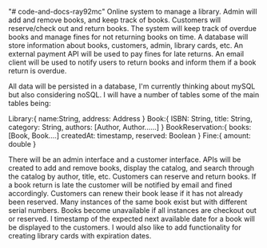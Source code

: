 "# code-and-docs-ray92mc" 
Online system to manage a library. Admin will add and remove books, and keep track of books. Customers will reserve/check out and return books. The system will keep track of overdue books and manage fines for not returning books on time. A database will store information about books, customers, admin, library cards, etc. An external payment API will be used to pay fines for late returns. An email client will be used to notify users to return books and inform them if a book return is overdue.

All data will be persisted in a database, I'm currently thinking about mySQL but also considering noSQL. I will have a number of tables some of the main tables being: 

Library:{
name:String,
address: Address
}
Book:{
ISBN: String,
title: String,
category: String,
authors: [Author, Author......]
}
BookReservation:{
books: [Book, Book....]
createdAt: timestamp,
reserved: Boolean
}
Fine:{
amount: double
}

There will be an admin interface and a customer interface. APIs will be created to add and remove books, display the catalog, and search through the catalog by author, title, etc. Customers can reserve and return books. If a book return is late the customer will be notified by email and fined accordingly. Customers can renew their book lease if it has not already been reserved. Many instances of the same book exist but with different serial numbers. Books become unavailable if all instances are checkout out or reserved. I timestamp of the expected next available date for a book will be displayed to the customers. I would also like to add functionality for creating library cards with expiration dates. 
